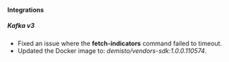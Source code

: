 
#### Integrations

##### Kafka v3

- Fixed an issue where the **fetch-indicators** command failed to timeout.
- Updated the Docker image to: *demisto/vendors-sdk:1.0.0.110574*.